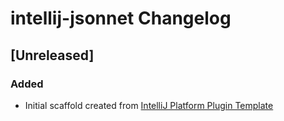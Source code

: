 <!-- Keep a Changelog guide -> https://keepachangelog.com -->

# intellij-jsonnet Changelog

## [Unreleased]
### Added
- Initial scaffold created from [IntelliJ Platform Plugin Template](https://github.com/JetBrains/intellij-platform-plugin-template)
